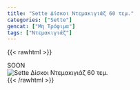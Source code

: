 ```yaml
---
title: "Sette Δίσκοι Ντεμακιγιάζ 60 τεμ."
categories: ["Sette"]
gencat: ["Μη Τρόφιμα"]
tags: ["Ντεμακιγιάζ"]
---
```

{{< rawhtml >}}

<div class="sload411"><div class="product">SOON<br><div class="pimg"><img alt="Sette Δίσκοι Ντεμακιγιάζ 60 τεμ." title="Sette Δίσκοι Ντεμακιγιάζ 60 τεμ." src="/media/images/sette-diskoi-ntemakigiaz-60-tem.jpg"></div></div></div>
{{< /rawhtml >}}


